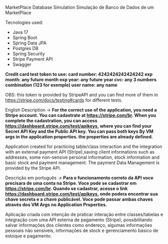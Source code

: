 MarketPlace Database Simulation
Simulação de Banco de Dados de um MarketPlace

Tecnologies used:
  * Java 17
  * Spring Boot
  * Spring Data JPA
  * Postgres DB
  * Spring Security
  * Stripe Payment API
  * Swagger

**Credit card test token to use:
card number: 4242424242424242 
exp month: any future month
exp year: any future year
cvc: any 3 numbers combination (123 for exemple)
user name: any name**

OBS: this token is provided by StripeAPI and you can find more of them in https://stripe.com/docs/testing#cards for different tests.

English Description -> 
**For the correct use of the application, you need a Stripe account. You can cadastrate at https://stripe.com/br. When you complete the cadastration, you can access https://dashboard.stripe.com/test/apikeys, where you can find your Secret API Key and the Public API key. You can pass both keys By VM args in the application properties. the properties are already defined.**

Application created for practicing table/class interaction and the integration with an external payment API (Stripe),saving client informations such as addresses, some non-sensive 
personal information,  stock information and basic stock and payment management. The payment Data Management is provided by the Stripe API.

Descrição em português ->
**Para o funcionamento correto da API voce precisara de uma conta na Stripe. Voce pode se cadastrar em https://stripe.com/br. Quando se cadastrar, acesse o link https://dashboard.stripe.com/test/apikeys, onde podera encontrar sua chave secreta e a chave publicável. Voce pode passar ambas chaves através dos VM Args no Application Properties.**

Aplicação criada com intenção de praticar interação entre classes/tabelas e integração com uma API externa de pagamento (Stripe), possibilitando salvar informações dos clientes como endereço, algumas informações 
pessoais não sensíveis, informações de stock e gerenciamento básico de estoque e pagamento.
